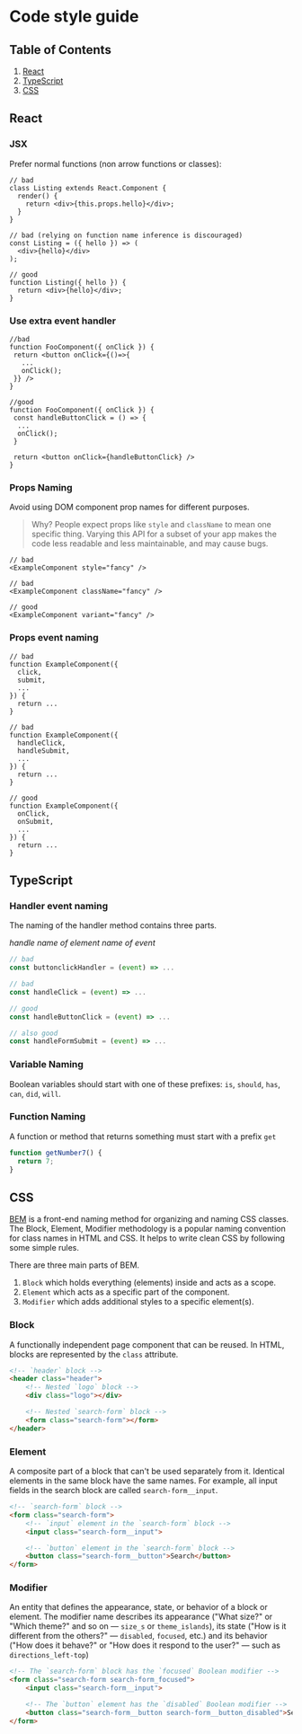 # Code style guide

## Table of Contents

1. [React](#react)
2. [TypeScript](#typescript)
3. [CSS](#css)

## React

### JSX

Prefer normal functions (non arrow functions or classes):

```JSX
// bad
class Listing extends React.Component {
  render() {
    return <div>{this.props.hello}</div>;
  }
}

// bad (relying on function name inference is discouraged)
const Listing = ({ hello }) => (
  <div>{hello}</div>
);

// good
function Listing({ hello }) {
  return <div>{hello}</div>;
}
```

### Use extra event handler

```JSX
//bad
function FooComponent({ onClick }) {
 return <button onClick={()=>{
   ...
   onClick();
 }} />
}

//good
function FooComponent({ onClick }) {
 const handleButtonClick = () => {
  ...
  onClick();
 }

 return <button onClick={handleButtonClick} />
}
```

### Props Naming

Avoid using DOM component prop names for different purposes.

> Why? People expect props like `style` and `className` to mean one specific thing.
> Varying this API for a subset of your app makes the code less readable and less maintainable, and may cause bugs.

```JSX
// bad
<ExampleComponent style="fancy" />

// bad
<ExampleComponent className="fancy" />

// good
<ExampleComponent variant="fancy" />
```

### Props event naming

```JSX
// bad
function ExampleComponent({
  click,
  submit,
  ...
}) {
  return ...
}

// bad
function ExampleComponent({
  handleClick,
  handleSubmit,
  ...
}) {
  return ...
}

// good
function ExampleComponent({
  onClick,
  onSubmit,
  ...
}) {
  return ...
}

```

## TypeScript

### Handler event naming

The naming of the handler method contains three parts.

_handle_ _name of element_ _name of event_

```typescript
// bad
const buttonclickHandler = (event) => ...

// bad
const handleClick = (event) => ...

// good
const handleButtonClick = (event) => ...

// also good
const handleFormSubmit = (event) => ...
```

### Variable Naming

Boolean variables should start with one of these prefixes: `is`, `should`, `has`, `can`, `did`, `will`.

### Function Naming

A function or method that returns something must start with a prefix `get`

```typescript
function getNumber7() {
  return 7;
}
```

## CSS

[BEM](https://en.bem.info/methodology/quick-start/) is a front-end naming method for organizing and naming CSS classes.
The Block, Element, Modifier methodology is a popular naming convention for class names in HTML and CSS.
It helps to write clean CSS by following some simple rules.

There are three main parts of BEM.

1. `Block` which holds everything (elements) inside and acts as a scope.
2. `Element` which acts as a specific part of the component.
3. `Modifier` which adds additional styles to a specific element(s).

### Block

A functionally independent page component that can be reused. In HTML, blocks are represented by the `class` attribute.

```HTML
<!-- `header` block -->
<header class="header">
    <!-- Nested `logo` block -->
    <div class="logo"></div>

    <!-- Nested `search-form` block -->
    <form class="search-form"></form>
</header>
```

### Element

A composite part of a block that can't be used separately from it.
Identical elements in the same block have the same names. For example, all input fields in the search block are called `search-form__input`.

```HTML
<!-- `search-form` block -->
<form class="search-form">
    <!-- `input` element in the `search-form` block -->
    <input class="search-form__input">

    <!-- `button` element in the `search-form` block -->
    <button class="search-form__button">Search</button>
</form>
```

### Modifier

An entity that defines the appearance, state, or behavior of a block or element.
The modifier name describes its appearance ("What size?" or "Which theme?" and so on — `size_s` or `theme_islands`),
its state ("How is it different from the others?" — `disabled`, `focused`, etc.) and its behavior ("How does it behave?" or "How does it respond to the user?" — such as `directions_left-top`)

```HTML
<!-- The `search-form` block has the `focused` Boolean modifier -->
<form class="search-form search-form_focused">
    <input class="search-form__input">

    <!-- The `button` element has the `disabled` Boolean modifier -->
    <button class="search-form__button search-form__button_disabled">Search</button>
</form>
```
